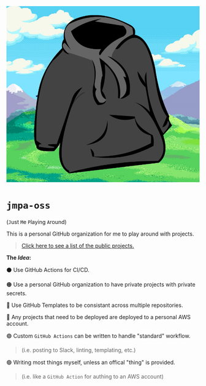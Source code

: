 <p align="center">
  <img src="./docs/logo.png">
</p>

# `jmpa-oss`

(`J`ust `M`e `P`laying `A`round)

This is a personal GitHub organization for me to play around with projects.

> [Click here to see a list of the public projects.](https://github.com/jmpa-oss?q=&type=public&language=&sort=)

**The _Idea_:**

⚫ Use GitHub Actions for CI/CD.

🟠 Use a personal GitHub organization to have private projects with private secrets.

🔴 Use GitHub Templates to be consistant across multiple repositories.

🔵 Any projects that need to be deployed are deployed to a personal AWS account.

🟣 Custom `GitHub Actions` can be written to handle "standard" workflow.

> (i.e. posting to Slack, linting, templating, etc.)

🟢 Writing most things myself, unless an offical "thing" is provided.
> (i.e. like a `GitHub Action` for authing to an AWS account)
